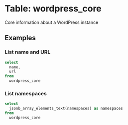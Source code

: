 # Table: wordpress_core

Core information about a WordPress instance

## Examples

### List name and URL

```sql
select
  name,
  url
from
  wordpress_core
```

### List namespaces

```sql
select 
  jsonb_array_elements_text(namespaces) as namespaces
from
  wordpress_core
```
